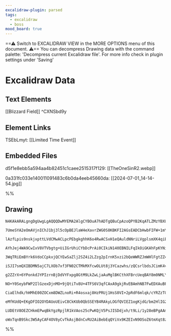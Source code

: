 ```yaml
---
excalidraw-plugin: parsed
tags:
  - excalidraw
  - boss
mood_board: true
---
```

==⚠  Switch to EXCALIDRAW VIEW in the MORE OPTIONS menu of this document. ⚠== You can decompress Drawing data with the command palette: 'Decompress current Excalidraw file'. For more info check in plugin settings under 'Saving'


# Excalidraw Data

## Text Elements
[[Blizzard Field]] ^CXNSbd9y

## Element Links
TSEbLmyt: [[Limited Time Event]]

## Embedded Files
d5f1e8ebb5a594aa4b82451c1caee2515317f129: [[TheOneSinR2.webp]]

0a331fc033e140011091483c6b0da4eeb45660da: [[2024-07-01_14-14-54.jpg]]

%%
## Drawing
```compressed-json
N4KAkARALgngDgUwgLgAQQQDwMYEMA2AlgCYBOuA7hADTgQBuCpAzoQPYB2KqATLZMzYBXUtiRoIACyhQ4zZAHoFAc0JRJQgEYA6bGwC2CgF7N6hbEcK4OCtptbErHALRY8RMpWdx8Q1TdIEfARcZgRmBShcZQUebQAObQBmGjoghH0EDihmbgBtcDBQMBKIEm4IABUAZQBRTQAZfRgoVJLIWEQKjM0EYmJcTWC20sxuZySATgB2flKYcYAWAAZJ

7UmeSYA2eOmAVjnIChJ1bj3l5cOpBEJlaW4eXavrZWG0S8KBKFI2AGsEADCbHwbFIFW+1mYcFwgWyI0gmlw2F+yh+Qg4xCBILBEghHChMKyrSuADNCPh8NVYG90JIkRpAvCIMxvn8EAB1E6SbgARiuLJ+/ypMBpzOB5SuaLuHHCuTQfM+EDY0OwagW8oukuEGJlzDlqA4Qgp/IQfW48T28R4iyujBY7C4aE2tqYrE4ADlOGIHjs9ta9jz4lchHAB

lAzfLpis9nskjxpttLVdCMwACLpcPEbgkghhK6o4RwACSxH1eQAuldNNriLVgplsmXK4qiBxfhU8nkGoR9Go+qhKj2EKhaoxsuXy0yQciI6gc/g84rmO5xKgCu0wAqNzzPs32hBsEIWQZU7gotxivv9MQAAo/OQXz6lI8IADy9hITnTOaNOWzuYQQ5SkRZEC3RYgAFkz2wSQAWsehQn/BdAKfBEkRRNEMSgqAYLrDIiW4b4hBQjc0NAzDMWBUEKg

AYhJej4WA9CwIxV8VTVbgtg+UiIGrUhiCYbDcPrAi0CIkiN140EBNILFqIkOiGKAhFpKYNikQ495lIgMlgg4XBMgANRTQghlXecwifABfT4rOTDEsAqXBliZElyEyEtuENClCjswpLw6LBWgkQBeDcAWZ3OwAISIIwjBhYhUAAMUIIJiAnVzOCgapCCMVceG40oSUyxKDPJdVUAORVw0wKAAEEiGUR10GCEliUVO0oHMAh6tuJroGVJlygkAEAA1

3WqTRiEmBYrk6VdoCCpkxjQCYEwSaZlj2SZ4i2LZzg2pIrnK5xzi2bQeWWRZJmWHlFgtZZ4k2q5jmIU55XiNZ4iSZZvo25YdiSLabUVSQbjuYLeEq/cXhpAqvkFQEqJxdAaJ5BA0bRpkQIwms5OR6ByHxaFYTa/ddMpal5rpGCRCQflWX+TlXu5eV6YR4VRUEDwmSlSRdX1LdSmVDTYF5TVFQo/mvKNfATVnC7Fh5Q72tdB1OL4FX7Q9L1V0DPZF

iSJI7smQXIBDMN5ajC7LXOb7xf3FN02CTMkMXfcwOLUt8j3YCazwhs/zQCsrlbdsJCimK4v4pKUvwNLJxDtgZyzNALIkyA9GyXBCBlUhPLQbzZcVUFbhzghKkW0KIryaKcqjhLktS9LJUoCuao7GvI/imOm4Tlsc4QAAJMH7nlbQeCh0pcCEKA2AAJXCHLV3E+yBOW9BcB5Vz3IQfODRl3y5gCsoU/QKAeHwPZlHdJJXyZOaKh7aI6cVdfnEmK71

g2ZZrX+6YPonkdJYPIzrnBjDdVYFxpg8GtM9LkZwLjaAuMglBKCthXFBrcUeqBAY8m0NMLYgZFhbGujyPYCZ0GKhhquOGzIGaI2xOCQmBISZY2YhRPGTDITEwIqSckFMRRU3pLTJkAo2RMzeqgU2dD2aUwqFzCUEthDSllLyK4wtVSiw1LQyWqiC4yzlqfSYSQdqzE1m6JqGt9x2gsZ6Dg3p5Q8mmDyHgTiYHSPNmeS2itNrxEWPsKMysHZpgzLO

NO+Y0SeybFWP2IlGzexDjnMO+9jQtiTv8U+4TFS6V3qfCAxA9gkjRvEBAmhNB7FwEDXAuBFiaCtIsAM2AeR4FNBPMhSQnFFM2KIlc+Qnym03LuVejkJC4B4BAQ+/lFRDXQEYd0pBJiRQ4JgBo994DzSfsoF++436TADMkfxgNrqbR+hsIBK0tiLHOkQpxBt8o8ENnA5mCDaGYPBryD6yRNoPJ/vEP5SQdjA2hhwV4NC2Zsk4biZhPC4RVnYbjJGX

CiaElhdk/hHMhE00ZOCxm8DWZLnoRi+R4osxaj8HzPRUj1HsS0VI+2pRdF6mlqk/cYRZzTGgYDF0WtLFBnMQ6OxDjUAcp5BdSBZj9yeJdpGHxlorpfWdNMkJzswkAQiYWEs0TFTVnAv7IkWr9yh2ZUXQ16TVXIT4cEPeEBli4ENjyEk2AfpJHRisG6F0TZ3SSNgLYmhlgDEWKaTQDTdr+twD0ggq51ztAGTudoPtIA5zXk5FIvlwB7ggLgOAcAqR

eMfKUdQ+EKgDFIO2OYDAUoUEivC8CkKUb0QbSSEYB4RAkyLOGfQVIEZ1ogKjdG/bm2HlIG2jt1byIIsYVC7hKLSYZ1bUSdtGRkoUiJRIBRpLCgtuHQujtXbxF4t4OWodI6Mh7qFHItdJLB3zuyIu/Qc9lEUqZfi0ox6d0ZHUpo8qYqj03qgHexKxVSr4HKpPLdJ79CAeyNlXKDwCrgfffoNudUGp9RarOhDt7d1RFIHVYdbAKCg1wKfQuv7t1YYy

LUDEtV8OEZCHkmEPwqBkYgzRpjlR1kVAos25cPwKQjV5PsJISDdjxh/t9Li/1y28eBPgAAmuaC62gDb/yOcYw2sZy1GDYAYfNpQEK+BofgpI/8J6TNfX+u9D7wJSwkNx8tqISAwbyvBxzxAqQIDgGcBzpASAQTYAJKjgxgiZLVZutzdbj6RWBHk0gyhEQAApXGzF4E46gqWUvLG0HsAAlEyBeygjQwi4/F3ASXvrpZ+ZVirqAsu5YmSUPyFnyNZX

oWxTqnB9Skc3W5AyCAF4OV8yCvTkAsjBdnCvRU2AiBebEqQYiVx9KZEIvN9OSoZ6tmXqt8zkA7AACsEDYByNUfScB/OBf0mZULFrN1Ik6owSoOn8AjegJxtd6QjtqyuIeY8SG3spJNaUacGTXZrfwKEOqn2HtPeNWmsATWdLknCBeGyVkgA=
```
%%